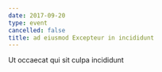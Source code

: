 ```yaml
---
date: 2017-09-20
type: event
cancelled: false
title: ad eiusmod Excepteur in incididunt
---
```

Ut occaecat qui sit culpa incididunt
